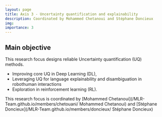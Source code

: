 ```yaml
---
layout: page
title: Axis 3 - Uncertainty quantification and explainability
description: Coordinated by Mohammed Chetanoui and Stéphane Doncieux
img:
importance: 3
---
```


## Main objective

This research focus designs reliable Uncertainty quantification (UQ) methods.

- Improving core UQ in Deep Learning (DL),
- Leveraging UQ for language explainability and disambiguation in robothuman interactions
- Exploration in reinforcement learning (RL).

This research focus is coordinated by [Mohammed Chetanoui](/MLR-Team.github.io/members/chetouani/ Mohammed Chetanoui) and [Stéphane Doncieux](/MLR-Team.github.io/members/doncieux/ Stéphane Doncieux)
